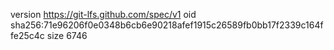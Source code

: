 version https://git-lfs.github.com/spec/v1
oid sha256:71e96206f0e0348b6cb6e90218afef1915c26589fb0bb17f2339c164ffe25c4c
size 6746
